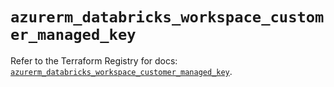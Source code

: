 # `azurerm_databricks_workspace_customer_managed_key`

Refer to the Terraform Registry for docs: [`azurerm_databricks_workspace_customer_managed_key`](https://registry.terraform.io/providers/hashicorp/azurerm/3.116.0/docs/resources/databricks_workspace_customer_managed_key).
